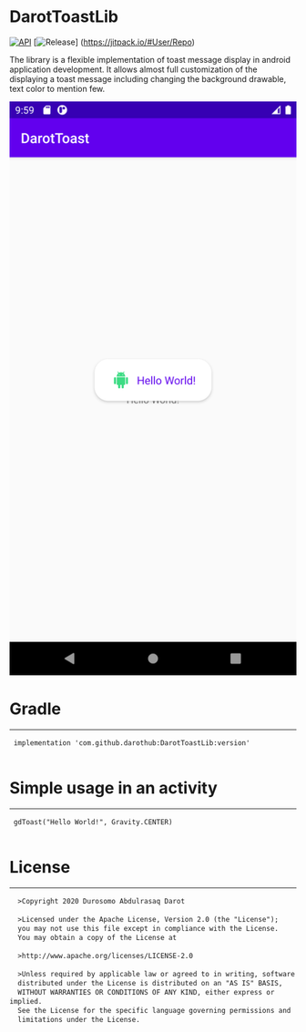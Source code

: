 # DarotToastLib

[![API](https://img.shields.io/badge/API-21%2B-brightgreen.svg?style=flat)](https://android-arsenal.com/api?level=21)
[![Release](https://jitpack.io/v/User/Repo.svg)]
(https://jitpack.io/#User/Repo)

The library is a flexible implementation of toast message display in android application development. It allows almost full customization
of the displaying a toast message including changing the background drawable, text color to mention few.

![Screenshot](app/src/main/res/mipmap-xxxhdpi/Screenshot.png)

# Gradle
 ***
 ```
  implementation 'com.github.darothub:DarotToastLib:version'
  
 ```
 # Simple usage in an activity
 ***
 ```
  gdToast("Hello World!", Gravity.CENTER)
  
 ```
# License
 ***
 ```
   >Copyright 2020 Durosomo Abdulrasaq Darot

   >Licensed under the Apache License, Version 2.0 (the "License");
   you may not use this file except in compliance with the License.
   You may obtain a copy of the License at

   >http://www.apache.org/licenses/LICENSE-2.0

   >Unless required by applicable law or agreed to in writing, software
   distributed under the License is distributed on an "AS IS" BASIS,
   WITHOUT WARRANTIES OR CONDITIONS OF ANY KIND, either express or implied.
   See the License for the specific language governing permissions and
   limitations under the License.
 ```

